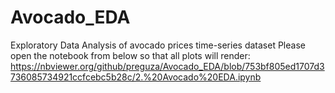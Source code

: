 # Avocado_EDA
Exploratory Data Analysis of avocado prices time-series dataset
Please open the notebook from below so that all plots will render: https://nbviewer.org/github/preguza/Avocado_EDA/blob/753bf805ed1707d3736085734921ccfcebc5b28c/2.%20Avocado%20EDA.ipynb 
